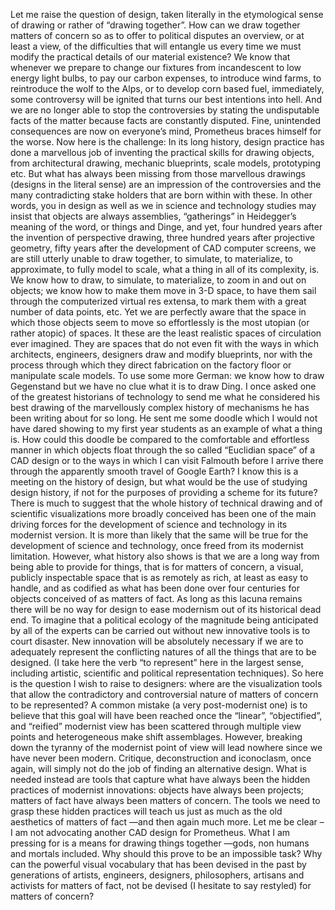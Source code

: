 Let me raise the question of design, taken literally in the etymological sense of drawing or rather of “drawing together”. How can we draw together matters of concern so as to offer to political disputes an overview, or at least a view, of the difficulties that will entangle us every time we must modify the practical details of our material existence? We know that whenever we prepare to change our fixtures from incandescent to low energy light bulbs, to pay our carbon expenses, to introduce wind farms, to reintroduce the wolf to the Alps, or to develop corn based fuel, immediately, some controversy will be ignited that turns our best intentions into hell. And we are no longer able to stop the controversies by stating the undisputable facts of the matter because facts are constantly disputed. Fine, unintended consequences are now on everyone’s mind, Prometheus braces himself for the worse.
Now here is the challenge: In its long history, design practice has done a marvellous job of inventing the practical skills for drawing objects, from architectural drawing, mechanic blueprints, scale models, prototyping etc. But what has always been missing from those marvellous drawings (designs in the literal sense) are an impression of the controversies and the many contradicting stake holders that are born within with these. In other words, you in design as well as we in science and technology studies may insist that objects are always assemblies, “gatherings” in Heidegger’s meaning of the word, or things and Dinge, and yet, four hundred years after the invention of perspective drawing, three hundred years after projective geometry, fifty years after the development of CAD computer screens, we are still utterly unable to draw together, to simulate, to materialize, to approximate, to fully model to scale, what a thing in all of its complexity, is. We know how to draw, to simulate, to materialize, to zoom in and out on objects; we know how to make them move in 3-D space, to have them sail through the computerized virtual res extensa, to mark them with a great number of data points, etc. Yet we are perfectly aware that the space in which those objects seem to move so effortlessly is the most utopian (or rather atopic) of spaces. It these are the least realistic spaces of circulation ever imagined. They are spaces that do not even fit with the ways in which architects, engineers, designers draw and modify blueprints, nor with the process through which they direct fabrication on the factory floor or manipulate scale models. To use some more German: we know how to draw Gegenstand but we have no clue what it is to draw Ding. I once asked one of the greatest historians of technology to send me what he considered his best drawing of the marvellously complex history of mechanisms he has been writing about for so long. He sent me some doodle which I would not have dared showing to my first year students as an example of what a thing is. How could this doodle be compared to the comfortable and effortless manner in which objects float through the so called “Euclidian space” of a CAD design or to the ways in which I can visit Falmouth before I arrive there through the apparently smooth travel of Google Earth?
I know this is a meeting on the history of design, but what would be the use of studying design history, if not for the purposes of providing a scheme for its future? There is much to suggest that the whole history of technical drawing and of scientific visualizations more broadly conceived has been one of the main driving forces for the development of science and technology in its modernist version. It is more than likely that the same will be true for the development of science and technology, once freed from its modernist limitation. However, what history also shows is that we are a long way from being able to provide for things, that is for matters of concern, a visual, publicly inspectable space that is as remotely as rich, at least as easy to handle, and as codified as what has been done over four centuries for objects conceived of as matters of fact. As long as this lacuna remains there will be no way for design to ease modernism out of its historical dead end. To imagine that a political ecology of the magnitude being anticipated by all of the experts can be carried out without new innovative tools is to court disaster. New innovation will be absolutely necessary if we are to adequately represent the conflicting natures of all the things that are to be designed. (I take here the verb “to represent” here in the largest sense, including artistic, scientific and political representation techniques).
So here is the question I wish to raise to designers: where are the visualization tools that allow the contradictory and controversial nature of matters of concern to be represented? A common mistake (a very post-modernist one) is to believe that this goal will have been reached once the “linear”, “objectified”, and “reified” modernist view has been scattered through multiple view points and heterogeneous make shift assemblages. However, breaking down the tyranny of the modernist point of view will lead nowhere since we have never been modern. Critique, deconstruction and iconoclasm, once again, will simply not do the job of finding an alternative design. What is needed instead are tools that capture what have always been the hidden practices of modernist innovations: objects have always been projects; matters of fact have always been matters of concern. The tools we need to grasp these hidden practices will teach us just as much as the old aesthetics of matters of fact —and then again much more. Let me be clear – I am not advocating another CAD design for Prometheus. What I am pressing for is a means for drawing things together —gods, non humans and mortals included. Why should this prove to be an impossible task? Why can the powerful visual vocabulary that has been devised in the past by generations of artists, engineers, designers, philosophers, artisans and activists for matters of fact, not be devised (I hesitate to say restyled) for matters of concern?

